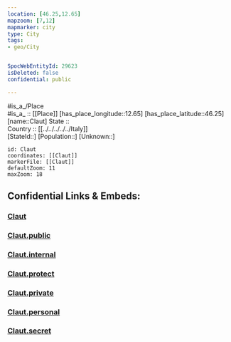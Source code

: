 ```yaml
---
location: [46.25,12.65] 
mapzoom: [7,12] 
mapmarker: city 
type: City
tags:
- geo/City


SpocWebEntityId: 29623
isDeleted: false
confidential: public

---
```

#is_a_/Place  
#is_a_ :: [[Place]] 
[has_place_longitude::12.65] 
[has_place_latitude::46.25] 
[name::Claut] 
State ::  
Country :: [[../../../../../Italy]]  
[StateId::] 
[Population::] 
[Unknown::] 


```leaflet
id: Claut
coordinates: [[Claut]] 
markerFile: [[Claut]] 
defaultZoom: 11 
maxZoom: 18
```


## Confidential Links & Embeds: 

### [Claut](/_Standards/Earth/Continent/Europe/Europe~South/Italy/regions~Italy/Friuli-Venezia_Giulia/Pordenone.Province/City/Claut.md) 

### [Claut.public](/_public/Earth/Continent/Europe/Europe~South/Italy/regions~Italy/Friuli-Venezia_Giulia/Pordenone.Province/City/Claut.public.md) 

### [Claut.internal](/_internal/Earth/Continent/Europe/Europe~South/Italy/regions~Italy/Friuli-Venezia_Giulia/Pordenone.Province/City/Claut.internal.md) 

### [Claut.protect](/_protect/Earth/Continent/Europe/Europe~South/Italy/regions~Italy/Friuli-Venezia_Giulia/Pordenone.Province/City/Claut.protect.md) 

### [Claut.private](/_private/Earth/Continent/Europe/Europe~South/Italy/regions~Italy/Friuli-Venezia_Giulia/Pordenone.Province/City/Claut.private.md) 

### [Claut.personal](/_personal/Earth/Continent/Europe/Europe~South/Italy/regions~Italy/Friuli-Venezia_Giulia/Pordenone.Province/City/Claut.personal.md) 

### [Claut.secret](/_secret/Earth/Continent/Europe/Europe~South/Italy/regions~Italy/Friuli-Venezia_Giulia/Pordenone.Province/City/Claut.secret.md)

